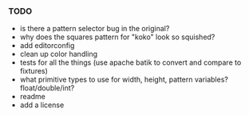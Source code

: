 ### TODO

- is there a pattern selector bug in the original?
- why does the squares pattern for "koko" look so squished?
- add editorconfig
- clean up color handling
- tests for all the things (use apache batik to convert and compare to fixtures)
- what primitive types to use for width, height, pattern variables?  float/double/int?
- readme
- add a license